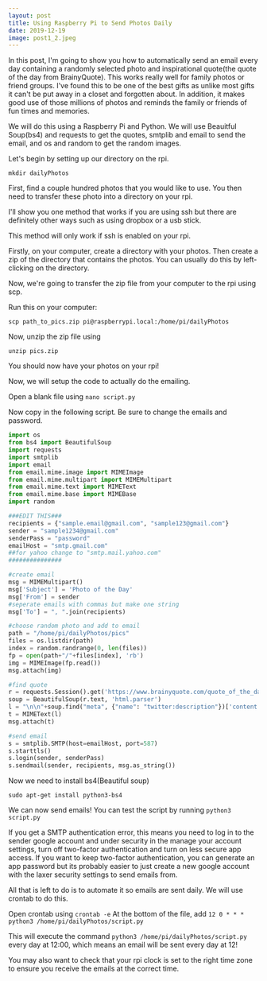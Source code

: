 ```yaml
---
layout: post
title: Using Raspberry Pi to Send Photos Daily
date: 2019-12-19
image: post1_2.jpeg
---
```


In this post, I'm going to show you how to automatically send an email every day containing a randomly selected photo and inspirational quote(the quote of the day from BrainyQuote). This works really well for family photos or friend groups. I've found this to be one of the best gifts as unlike most gifts it can't be put away in a closet and forgotten about. In addition, it makes good use of those millions of photos and reminds the family or friends of fun times and memories.

We will do this using a Raspberry Pi and Python. We will use Beauitful Soup(bs4) and requests to get the quotes, smtplib and email to send the email, and os and random to get the random images.

Let's begin by setting up our directory on the rpi.

`mkdir dailyPhotos`


First, find a couple hundred photos that you would like to use. You then need to transfer these photo into a directory on your rpi.

I'll show you one method that works if you are using ssh but there are definitely other ways such as using dropbox or a usb stick.

This method will only work if ssh is enabled on your rpi.

Firstly, on your computer, create a directory with your photos. Then create a zip of the directory that contains the photos. You can usually do this by left-clicking on the directory.

Now, we're going to transfer the zip file from your computer to the rpi using scp.

Run this on your computer: 

`scp path_to_pics.zip pi@raspberrypi.local:/home/pi/dailyPhotos`

Now, unzip the zip file using 

`unzip pics.zip`


You should now have your photos on your rpi!

Now, we will setup the code to actually do the emailing.

Open a blank file using `nano script.py`

Now copy in the following script.
Be sure to change the emails and password. 

```python
import os
from bs4 import BeautifulSoup
import requests
import smtplib
import email
from email.mime.image import MIMEImage
from email.mime.multipart import MIMEMultipart
from email.mime.text import MIMEText
from email.mime.base import MIMEBase
import random

###EDIT THIS###
recipients = {"sample.email@gmail.com", "sample123@gmail.com"}
sender = "sample1234@gmail.com"
senderPass = "password"
emailHost = "smtp.gmail.com"
##for yahoo change to "smtp.mail.yahoo.com"
###############

#create email
msg = MIMEMultipart()
msg['Subject'] = 'Photo of the Day'
msg['From'] = sender
#seperate emails with commas but make one string
msg['To'] = ", ".join(recipients)

#choose random photo and add to email
path = "/home/pi/dailyPhotos/pics"
files = os.listdir(path)
index = random.randrange(0, len(files))
fp = open(path+"/"+files[index], 'rb')
img = MIMEImage(fp.read())
msg.attach(img)

#find quote
r = requests.Session().get('https://www.brainyquote.com/quote_of_the_day')
soup = BeautifulSoup(r.text, 'html.parser')
l = "\n\n"+soup.find("meta", {"name": "twitter:description"})['content']
t = MIMEText(l)
msg.attach(t)

#send email
s = smtplib.SMTP(host=emailHost, port=587)
s.starttls()
s.login(sender, senderPass)
s.sendmail(sender, recipients, msg.as_string())


```
Now we need to install bs4(Beautiful soup)

`sudo apt-get install python3-bs4`

We can now send emails! You can test the script by running `python3 script.py`

If you get a SMTP authentication error, this means you need to log in to the sender google account and under security in the manage your account settings, turn off two-factor authentication and turn on less secure app access. 
If you want to keep two-factor authentication, you can generate an app password but its probably easier to just create a new google account with the laxer security settings to send emails from.

All that is left to do is to automate it so emails are sent daily. We will use crontab to do this.

Open crontab using `crontab -e`
At the bottom of the file, add 
`12 0 * * * python3 /home/pi/dailyPhotos/script.py`

This will execute the command `python3 /home/pi/dailyPhotos/script.py` every day at 12:00, which means an email will be sent every day at 12!

You may also want to check that your rpi clock is set to the right time zone to ensure you receive the emails at the correct time.
